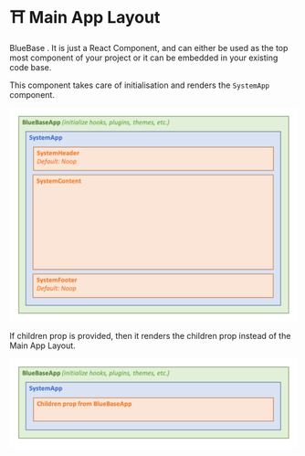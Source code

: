 # ⛩ Main App Layout

BlueBase . It is just a React Component, and can either be used as the top most component of your project or it can be embedded in your existing code base.

This component takes care of initialisation and renders the `SystemApp` component. 

![](../.gitbook/assets/layout%20%282%29.png)

If children prop is provided, then it renders the children prop instead of the Main App Layout.

![](../.gitbook/assets/layout2.png)



